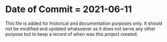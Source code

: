 # Date of Commit = 2021-06-11

This file is added for historical and documentation purposes only.
It should not be modified and updated whatsoever as it does not serve any other purpose but to keep a record of when was this project created.